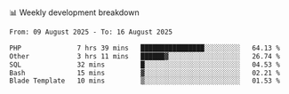 📊 Weekly development breakdown
<!--START_SECTION:waka-->

```txt
From: 09 August 2025 - To: 16 August 2025

PHP              7 hrs 39 mins   ████████████████░░░░░░░░░   64.13 %
Other            3 hrs 11 mins   ██████▓░░░░░░░░░░░░░░░░░░   26.74 %
SQL              32 mins         █░░░░░░░░░░░░░░░░░░░░░░░░   04.53 %
Bash             15 mins         ▓░░░░░░░░░░░░░░░░░░░░░░░░   02.21 %
Blade Template   10 mins         ▒░░░░░░░░░░░░░░░░░░░░░░░░   01.53 %
```

<!--END_SECTION:waka-->
